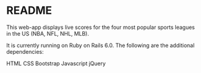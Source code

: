 # README

This web-app displays live scores for the four most popular sports leagues in the US (NBA, NFL, NHL, MLB).

It is currently running on Ruby on Rails 6.0. The following are the additional dependencies:

HTML
CSS
Bootstrap
Javascript
jQuery
